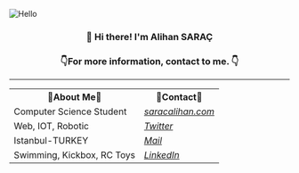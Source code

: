 ![Hello](https://i.giphy.com/media/l4FsCR2hFJnGh18IM/giphy.webp)
<h3 align="center">👋 Hi there! I'm Alihan SARAÇ</h3>
<h3 align="center"> 👇For more information, contact to me. 👇</h3>

<hr>
<table align="center">
  <tr> <th>🤠About Me🤠</th><th>🔗Contact🔗</th></tr>
  <tr><td>Computer Science Student</td><td><a href="http://saracalihan.com" target="_blank" rel="noopener noreferrer" title="My Website"><em>saracalihan.com</em></a></td></tr>     
  <tr><td>Web, IOT, Robotic</td><td><a href="(https://twitter.com/saracaIihan" target="_blank" rel="noopener noreferrer" title="@saracaIihan it's Upper 'i' not 'L' :)"><em>Twitter</em></a></tr>   
  <tr><td>Istanbul-TURKEY</td><td><a href="mailto:saracalihan@gmail.com"><em>Mail</em></a></td></tr>   
  <tr><td>Swimming, Kickbox, RC Toys</td><td><a href="https://www.linkedin.com/in/alihan-sara%C3%A7-ba75a319a/" target="_blank" rel="noopener noreferrer"><em>LinkedIn</em></a></td></tr>
</table>
